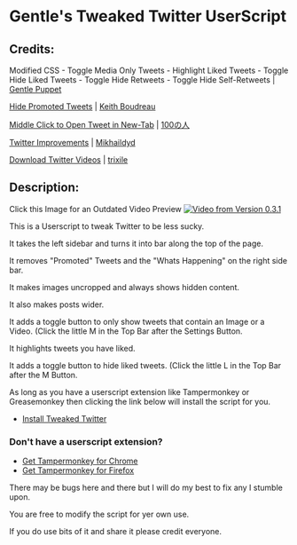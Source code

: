 

# Gentle's Tweaked Twitter UserScript

## Credits:
Modified CSS - Toggle Media Only Tweets - Highlight Liked Tweets - Toggle Hide Liked Tweets - Toggle Hide Retweets - Toggle Hide Self-Retweets |
[Gentle Puppet](https://github.com/GentlePuppet)

[Hide Promoted Tweets](https://greasyfork.org/en/scripts/396474-ad-free-twitter/code) |
[Keith Boudreau](https://greasyfork.org/en/users/445494-keith-boudreau)

[Middle Click to Open Tweet in New-Tab](https://greasyfork.org/en/scripts/392927-twitter-middle-clicks/code) |
[100の人](https://greasyfork.org/en/users/137-100%E3%81%AE%E4%BA%BA)

[Twitter Improvements](https://greasyfork.org/en/scripts/387641-new-twitter-improvements/code) |
[Mikhaildyd](https://greasyfork.org/en/users/318922-mikhaildyd)

[Download Twitter Videos](https://greasyfork.org/en/scripts/390723-twitter-download-gif-video) |
[trixile](https://greasyfork.org/en/users/33102-trixile)

## Description:
Click this Image for an Outdated Video Preview
[![Video from Version 0.3.1](https://cdn.discordapp.com/attachments/739669044289863732/819420622551646228/unknown.png)](https://www.youtube.com/watch?v=AOusmx7Y5-8)

This is a Userscript to tweak Twitter to be less sucky.

It takes the left sidebar and turns it into bar along the top of the page.

It removes "Promoted" Tweets and the "Whats Happening" on the right side bar.

It makes images uncropped and always shows hidden content.

It also makes posts wider.

It adds a toggle button to only show tweets that contain an Image or a Video. (Click the little M in the Top Bar after the Settings Button.

It highlights tweets you have liked.

It adds a toggle button to hide liked tweets. (Click the little L in the Top Bar after the M Button.

As long as you have a userscript extension like Tampermonkey or Greasemonkey then clicking the link below will install the script for you.
* [Install Tweaked Twitter](https://github.com/GentlePuppet/Gentles_Tampermonkey_Userscripts/raw/main/Better%20Twitter/Better%20Twitter.user.js)

### Don't have a userscript extension?
* [Get Tampermonkey for Chrome](https://chrome.google.com/webstore/detail/tampermonkey/dhdgffkkebhmkfjojejmpbldmpobfkfo?hl=en)
* [Get Tampermonkey for Firefox](https://addons.mozilla.org/en-US/firefox/addon/tampermonkey/)

There may be bugs here and there but I will do my best to fix any I stumble upon.

You are free to modify the script for yer own use.

If you do use bits of it and share it please credit everyone.
